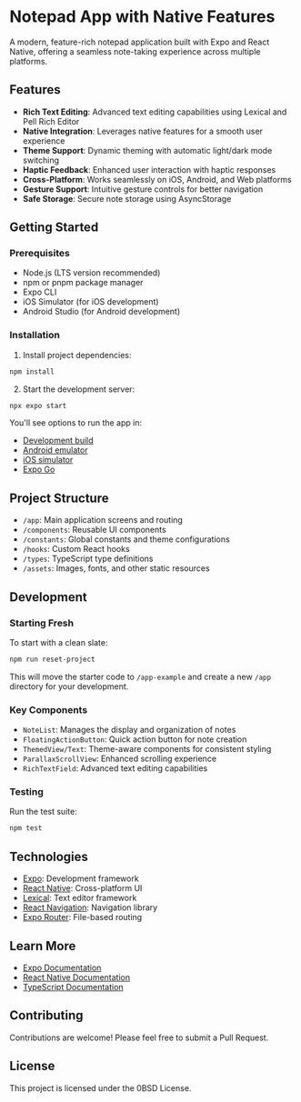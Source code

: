 # Notepad App with Native Features

A modern, feature-rich notepad application built with Expo and React Native, offering a seamless note-taking experience across multiple platforms.

## Features

- **Rich Text Editing**: Advanced text editing capabilities using Lexical and Pell Rich Editor
- **Native Integration**: Leverages native features for a smooth user experience
- **Theme Support**: Dynamic theming with automatic light/dark mode switching
- **Haptic Feedback**: Enhanced user interaction with haptic responses
- **Cross-Platform**: Works seamlessly on iOS, Android, and Web platforms
- **Gesture Support**: Intuitive gesture controls for better navigation
- **Safe Storage**: Secure note storage using AsyncStorage

## Getting Started

### Prerequisites

- Node.js (LTS version recommended)
- npm or pnpm package manager
- Expo CLI
- iOS Simulator (for iOS development)
- Android Studio (for Android development)

### Installation

1. Install project dependencies:

```bash
npm install
```

2. Start the development server:

```bash
npx expo start
```

You'll see options to run the app in:

- [Development build](https://docs.expo.dev/develop/development-builds/introduction/)
- [Android emulator](https://docs.expo.dev/workflow/android-studio-emulator/)
- [iOS simulator](https://docs.expo.dev/workflow/ios-simulator/)
- [Expo Go](https://expo.dev/go)

## Project Structure

- `/app`: Main application screens and routing
- `/components`: Reusable UI components
- `/constants`: Global constants and theme configurations
- `/hooks`: Custom React hooks
- `/types`: TypeScript type definitions
- `/assets`: Images, fonts, and other static resources

## Development

### Starting Fresh

To start with a clean slate:

```bash
npm run reset-project
```

This will move the starter code to `/app-example` and create a new `/app` directory for your development.

### Key Components

- `NoteList`: Manages the display and organization of notes
- `FloatingActionButton`: Quick action button for note creation
- `ThemedView/Text`: Theme-aware components for consistent styling
- `ParallaxScrollView`: Enhanced scrolling experience
- `RichTextField`: Advanced text editing capabilities

### Testing

Run the test suite:

```bash
npm test
```

## Technologies

- [Expo](https://expo.dev/): Development framework
- [React Native](https://reactnative.dev/): Cross-platform UI
- [Lexical](https://lexical.dev/): Text editor framework
- [React Navigation](https://reactnavigation.org/): Navigation library
- [Expo Router](https://docs.expo.dev/router/introduction/): File-based routing

## Learn More

- [Expo Documentation](https://docs.expo.dev/)
- [React Native Documentation](https://reactnative.dev/docs/getting-started)
- [TypeScript Documentation](https://www.typescriptlang.org/docs/)

## Contributing

Contributions are welcome! Please feel free to submit a Pull Request.

## License

This project is licensed under the 0BSD License.
